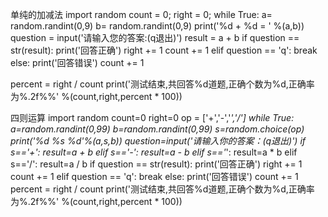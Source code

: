 单纯的加减法
import random
count = 0;
right = 0;
while True:
   a= random.randint(0,9)
   b= random.randint(0,9)
   print('%d + %d = ' %(a,b))
   question = input('请输入您的答案:(q退出)')
   result = a + b
   if question == str(result):
       print('回答正确')
       right += 1
       count += 1
   elif question == 'q':
       break
   else:
       print('回答错误')
       count += 1

percent = right / count
print('测试结束,共回答%d道题,正确个数为%d,正确率为%.2f%%' %(count,right,percent * 100))


四则运算
import random
count=0
right=0
op = ['+','-','*','/']
while True:
   a=random.randint(0,99)
   b=random.randint(0,99)
   s=random.choice(op)
   print('%d %s %d'%(a,s,b))
   question=input('请输入你的答案：(q退出)')
   if s=='+':
       result=a + b
   elif s=='-':
       result=a - b
   elif s=='*':
       result=a * b
   elif s=='/':
       result=a / b
   if question == str(result):
         print('回答正确')
         right += 1
         count += 1
   elif question == 'q':
         break
   else:
         print('回答错误')
         count += 1
percent = right / count
print('测试结束,共回答%d道题,正确个数为%d,正确率为%.2f%%' %(count,right,percent * 100))
